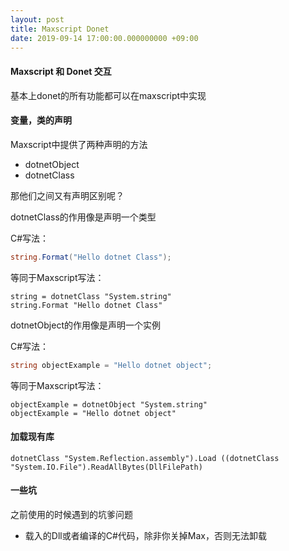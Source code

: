 ```yaml
---
layout: post
title: Maxscript Donet
date: 2019-09-14 17:00:00.000000000 +09:00
---
```


#### Maxscript 和 Donet 交互

基本上donet的所有功能都可以在maxscript中实现

#### 变量，类的声明

Maxscript中提供了两种声明的方法
* dotnetObject
* dotnetClass

那他们之间又有声明区别呢？

dotnetClass的作用像是声明一个类型

C#写法：
```C#
string.Format("Hello dotnet Class");
```
等同于Maxscript写法：
```Maxscript
string = dotnetClass "System.string"
string.Format "Hello dotnet Class"
```

dotnetObject的作用像是声明一个实例

C#写法：
```C#
string objectExample = "Hello dotnet object";
```
等同于Maxscript写法：
```Maxscript
objectExample = dotnetObject "System.string"
objectExample = "Hello dotnet object"
```

#### 加载现有库

```Maxscript
dotnetClass "System.Reflection.assembly").Load ((dotnetClass "System.IO.File").ReadAllBytes(DllFilePath)
```

#### 一些坑

之前使用的时候遇到的坑爹问题
* 载入的Dll或者编译的C#代码，除非你关掉Max，否则无法卸载

